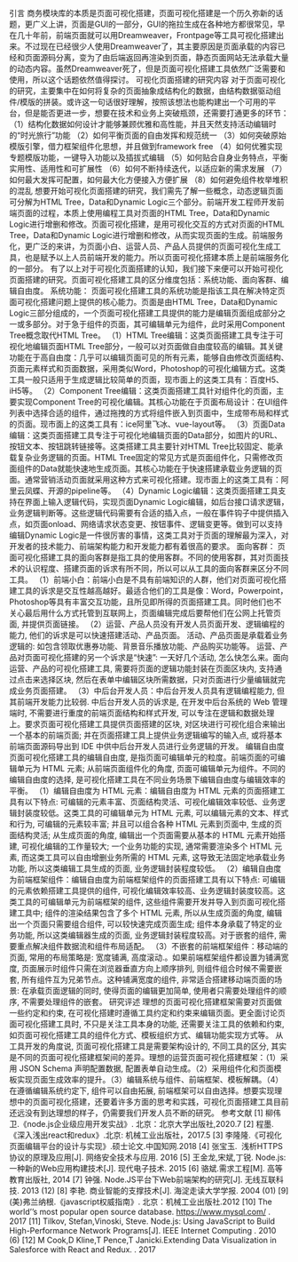 引言
商务模块库的本质是页面可视化搭建，页面可视化搭建是一个历久弥新的话题，更广义上讲，页面是GUI的一部分，GUI的拖拉生成在各种地方都很常见，早在几十年前，前端页面就可以用Dreamweaver，Frontpage等工具可视化搭建出来。不过现在已经很少人使用Dreamweaver了，其主要原因是页面承载的内容已经和页面源码分离，变为了由后端返回再渲染到页面，静态页面网站无法承载大量的动态内容。虽然Dreamweaver死了，但是页面可视化搭建工具依然广泛需要和使用，所以这个话题依然值得探讨。
可视化页面搭建的研究内容
对于页面可视化的研究，主要集中在如何将复杂的页面抽象成结构化的数据，由结构数据驱动组件/模版的拼装。或许这一句话很好理解，按照该想法也能构建出一个可用的平台，但是能否更进一步，想要在技术和业务上突破瓶颈，还需要打通更多的环节：
（1）结构化数据如何设计才能够兼顾优雅和高性能，并且天然支持活动编辑时的“时光旅行”功能
（2）如何平衡页面的自由发挥和规范统一
（3）如何突破原始模版引擎，借力框架组件化思想，并且做到framework free
（4）如何优雅实现专题模版功能，一键导入功能以及插拔式编辑
（5）如何贴合自身业务特点，平衡实用性、适用性和可扩展性
（6）如何不断持续迭代，以适应新的需求发展
（7）如何最大发挥可配置，如何最大化方便接入方便扩展
（8）如何避免组件枚举堆积的混乱
想要开始可视化页面搭建的研究，我们需先了解一些概念，动态逻辑页面可分解为HTML Tree，Data和Dynamic Logic三个部分。前端开发工程师开发前端页面的过程，本质上使用编程工具对页面的HTML Tree，Data和Dynamic Logic进行增删和修改。页面可视化搭建，是用可视化交互的方式对页面的HTML Tree，Data和Dynamic Logic进行增删和修改，从而实现页面的生成。前端服务化，更广泛的来讲，为页面小白、运营人员、产品人员提供的页面可视化生成工具，也是赋予以上人员前端开发的能力。所以页面可视化搭建本质上是前端服务化的一部分。
有了以上对于可视化页面搭建的认知，我们接下来便可以开始可视化页面搭建的研究。页面可视化搭建工具的区分维度包括：系统功能、面向客群、编辑自由度。
系统功能：
页面可视化搭建工具的系统功能是指该工具在解决特定页面可视化搭建问题上提供的核心能力。页面是由HTML Tree，Data和Dynamic Logic三部分组成的，一个页面可视化搭建工具提供的能力是编辑页面组成部分之一或多部分。对于急于组件的页面，其可编辑单元为组件，此时采用Component Tree概念取代HTML Tree。
（1）HTML Tree编辑：这类页面搭建工具专注于可视化地编辑页面HTML Tree部分，一般可以对页面做自由度较高的编辑。其关键功能在于高自由度：几乎可以编辑页面可见的所有元素，能够自由修改页面结构、页面元素样式和页面数据，采用类似Word，Photoshop的可视化编辑方式。这类工具一般只适用于生成逻辑比较简单的页面，现市面上的这类工具有：百度H5、iH5等。
（2）Component Tree编辑：这类页面搭建工具针对组件化的页面，主要实现Component Tree的可视化编辑。其核心功能在于页面布局设计：在UI组件列表中选择合适的组件，通过拖拽的方式将组件嵌入到页面中，生成带布局和样式的页面。现市面上的这类工具有：ice阿里飞冰、vue-layout等。
（3）页面Data编辑：这类页面搭建工具专注于可视化地编辑页面的Data部分，如图片的URL、按钮文本、按钮跳转链接等。这类搭建工具主要针对HTML Tree比较固定、能承载复杂业务逻辑的页面。HTML Tree固定的常见方式是页面组件化，只需修改页面组件的Data就能快速地生成页面。其核心功能在于快速搭建承载业务逻辑的页面。通常营销活动页面就采用这种方式来可视化搭建。现市面上的这类工具有：阿里云凤蝶、开源的pipeline等。
（4）Dynamic Logic编辑：这类页面搭建工具支持在界面上输入逻辑代码，实现页面Dynamic Logic编辑，如后台接口请求逻辑，业务逻辑判断等。这些逻辑代码需要有合适的插入点，一般在事件钩子中提供插入点，如页面onload、网络请求状态变更、按钮事件、逻辑变更等。做到可以支持编辑Dynamic Logic是一件很厉害的事情，这类工具对于页面的理解最为深入，对开发者的技术能力、前端架构能力和开发能力都有着很高的要求。
面向客群：
页面可视化搭建工具的面向客群是指工具的使用客群。不同的使用客群，其对页面技术的认识程度、搭建页面的诉求有所不同，所以可以从工具的面向客群来区分不同工具。
（1）前端小白：前端小白是不具有前端知识的人群，他们对页面可视化搭建工具的诉求是交互性越高越好。最适合他们的工具是像：Word，Powerpoint，Photoshop等具有丰富交互功能，且所见即所得的页面搭建工具。同时他们也不关心最后用什么方式托管到互联网上，页面编辑完成后要帮他们在公网上托管页面, 并提供页面链接。
（2）运营、产品人员没有开发人员页面开发、逻辑编程的能力, 他们的诉求是可以快速搭建活动、产品页面。 活动、产品页面是承载着业务逻辑的: 如包含领取优惠券功能、背景音乐播放功能、产品购买功能等。 运营、产品对页面可视化搭建的另一个诉求是“快速”: 一天好几个活动, 怎么快怎么来。面向运营、产品的可视化搭建工具, 需要将页面的逻辑功能封装在页面区块内, 支持通过点击来选择区块, 然后在表单中编辑区块所需数据，只对页面进行少量编辑就完成业务页面搭建。
（3）中后台开发人员：中后台开发人员具有逻辑编程能力, 但其前端开发能力比较弱. 中后台开发人员的诉求是, 在开发中后台系统的 Web 管理端时, 不需要进行重度的前端页面结构和样式开发, 可以专注在逻辑和数据处理上。要求页面可视化搭建工具提供页面搭建的区块, 对区块进行可视化组合来输出一个基本的前端页面; 并在页面搭建工具上提供业务逻辑编写的输入点, 或将基本前端页面源码导出到 IDE 中供中后台开发人员进行业务逻辑的开发。
编辑自由度
页面可视化搭建工具的编辑自由度, 是指页面可编辑单元的粒度。前端页面的可编辑单元为 HTML 元素; 从前端页面组件化的角度, 页面可编辑单元为组件。不同的编辑自由度的选择, 是可视化搭建工具在不同业务场景下编辑自由度与编辑效率的平衡。
（1）编辑自由度为 HTML 元素：编辑自由度为 HTML 元素的页面搭建工具有以下特点: 可编辑的元素丰富、页面结构灵活、可视化编辑效率较低、业务逻辑封装度较低。这类工具的可编辑单元为 HTML 元素, 可以编辑元素的文本、样式和行为, 可编辑的元素较丰富; 并且可以组合各种 HTML 元素到页面中, 生成的页面结构灵活; 从生成页面的角度, 编辑出一个页面需要从基本的 HTML 元素开始搭建, 可视化编辑的工作量较大; 一个业务功能的实现, 通常需要渲染多个 HTML 元素, 而这类工具可以自由增删业务所需的 HTML 元素, 这导致无法固定地承载业务功能, 所以这类编辑工具生成的页面, 业务逻辑封装程度较低。
（2）编辑自由度为前端框架组件：编辑自由度为前端框架组件的页面搭建工具有以下特点: 可编辑的元素依赖搭建工具提供的组件, 可视化编辑效率较高、业务逻辑封装度较高。这类工具的可编辑单元为前端框架的组件, 这些组件需要开发并导入到页面可视化搭建工具中; 组件的渲染结果包含了多个 HTML 元素, 所以从生成页面的角度, 编辑出一个页面只需要组合组件, 可以较快速完成页面生成; 组件本身承载了特定的业务功能, 所以这类编辑器生成的页面, 业务逻辑封装程度较高。对于嵌套的组件, 需要重点解决组件数据流和组件布局适配。
（3）不嵌套的前端框架组件：移动端的页面, 常用的布局策略是: 宽度铺满, 高度滚动.。如果前端框架组件都设置为铺满宽度, 页面展示时组件只需在浏览器垂直方向上顺序排列, 则组件组合时候不需要嵌套, 所有组件互为兄弟节点。这种铺满宽度的组件, 非常适合搭建移动端页面的场景: 在承载页面逻辑的同时, 使得页面的编辑更加简单, 使用者只需要处理组件的顺序, 不需要处理组件的嵌套。
研究评述
理想的页面可视化搭建框架需要对页面做一些约定和约束, 在可视化搭建时遵循工具约定和约束来编辑页面。更全面讨论页面可视化搭建工具时, 不只是关注工具本身的功能, 还需要关注工具的依赖和约束, 如页面可视化搭建工具的组件化方式、模板组织方式、编辑功能实现方式等。 从工具开发的角度说, 页面可视化搭建工具是需要架构设计的, 不同工具的区分, 其实是不同的页面可视化搭建框架间的差异。理想的运营页面可视化搭建框架：（1）采用 JSON Schema 声明配置数据, 配置表单自动生成。（2）采用组件化和页面模板实现页面生成效率的提升。（3）编辑系统与组件、前端框架、模板解耦。（4）在遵循编辑系统约定下, 组件可以自由拓展, 前端框架可以自由选择。想要实现理想中的页面可视化搭建，还要着许多方面的思考和实践，可视化页面搭建工具目前还远没有到达理想的样子，仍需要我们开发人员不断的研究。
参考文献
[1] 柳伟卫.《node.js企业级应用开发实战》. 北京：北京大学出版社,2020.7
[2] 程墨.《深入浅出react和redux》.北京: 机械工业出版社，2017.5
[3] 李隆隆.《可视化页面编辑平台的设计与实现》.硕士论文.中国知网.2018
[4] 张宝玉.  浅析HTTPS协议的原理及应用[J]. 网络安全技术与应用. 2016
[5] 王金龙,宋斌,丁锐.  Node.js:一种新的Web应用构建技术[J]. 现代电子技术. 2015
[6] 骆斌.需求工程[M]. 高等教育出版社, 2014
[7] 钟强.  Node.JS平台下Web前端架构的研究[J]. 无线互联科技. 2013 (12)
[8] 李艳.  商业智能的支撑技术[J]. 海淀走读大学学报. 2004 (01)
[9] (美)弗兰纳根.《javascript权威指南》. 北京：机械工业出版社.2012
[10] The world’’s most popular open source database. https://www.mysql.com/ . 2017
[11] Tilkov, Stefan,Vinoski, Steve.  Node.js: Using JavaScript to Build High-Performance Network Programs[J]. IEEE Internet Computing . 2010 (6)
[12] M Cook,D Kline,T Pence,T Janicki.Extending Data Visualization in Salesforce with React and Redux. . 2017